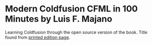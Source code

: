# Modern Coldfusion CFML in 100 Minutes by Luis F. Majano

Learning Coldfusion through the open source version of the book. Title found from [printed edition page](https://www.ortussolutions.com/learn/books/coldfusion-in-100-minutes).
